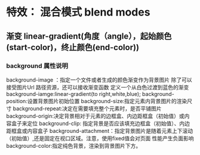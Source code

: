 # 特效： 混合模式 blend modes 
  ## 渐变 linear-gradient(角度（angle），起始颜色(start-color)，终止颜色(end-color))
   ### background 属性说明
   background-image ：指定一个文件或者生成的颜色渐变作为背景图片
       除了可以接受图片Url 路径资源，还可以接收渐变函数
       定义一个从白色过渡到蓝色的渐变 
      background-iamge:linear-gradient(to right,white,blue);
   background-position:设置背景图片初始位置
   background-size:指定元素内背景图片的渲染尺寸
   background-repeat:决定在需要填充整个元素时，是否平铺图片
   background-origin:决定背景相对于元素的边框盒、内边距框盒（初始值）或内容盒子来定位
   background-clip: 指定背景是否应该填充边框盒（初始值）、内边距框盒或内容盒子
   background-attachment：指定背景图片是随着元素上下滚动（初始值）,还是固定在视口区域。注意，使用fixed值会对页面
                          性能产生负面影响
   background-color:指定纯色背景，渲染到背景图片下方。


  